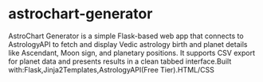 # astrochart-generator
AstroChart Generator is a simple Flask-based web app that connects to AstrologyAPI to fetch and display Vedic astrology birth and planet details like Ascendant, Moon sign, and planetary positions. It supports CSV export for planet data and presents results in a clean tabbed interface.Built with:Flask,Jinja2Templates,AstrologyAPI(Free Tier).HTML/CSS

